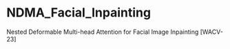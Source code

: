 # NDMA_Facial_Inpainting
Nested Deformable Multi-head Attention for Facial Image Inpainting [WACV-23]
